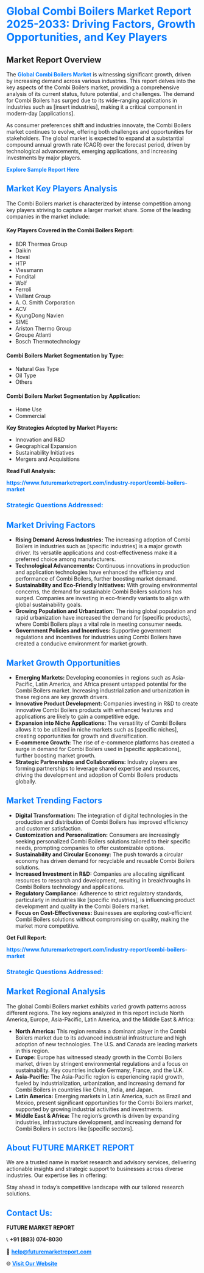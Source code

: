 <h1 style="color: #007BFF;">Global Combi Boilers Market Report 2025-2033: Driving Factors, Growth Opportunities, and Key Players</h1>

<section id="overview">
<h2>Market Report Overview</h2>
<p>The <a href="https://www.futuremarketreport.com/industry-report/combi-boilers-market" style="color: #007BFF; text-decoration: none;"><strong>Global Combi Boilers Market</strong></a> is witnessing significant growth, driven by increasing demand across various industries. This report delves into the key aspects of the Combi Boilers market, providing a comprehensive analysis of its current status, future potential, and challenges. The demand for Combi Boilers has surged due to its wide-ranging applications in industries such as [insert industries], making it a critical component in modern-day [applications].</p>
<p>As consumer preferences shift and industries innovate, the Combi Boilers market continues to evolve, offering both challenges and opportunities for stakeholders. The global market is expected to expand at a substantial compound annual growth rate (CAGR) over the forecast period, driven by technological advancements, emerging applications, and increasing investments by major players.</p>
</section>

<section id="overview">
<p><a href="https://www.futuremarketreport.com/request-sample/reportId=60057" style="color: #007BFF; text-decoration: none;"><strong>Explore Sample Report Here</strong></a></p>
</section>

<section id="key-players">
<h2 style="color: #007BFF;">Market Key Players Analysis</h2>
<p>The Combi Boilers market is characterized by intense competition among key players striving to capture a larger market share. Some of the leading companies in the market include:</p>
<h4>Key Players Covered in the Combi Boilers Report:</h4>
<ul><li>BDR Thermea Group</li><li>Daikin</li><li>Hoval</li><li>HTP</li><li>Viessmann</li><li>Fondital</li><li>Wolf</li><li>Ferroli</li><li>Vaillant Group</li><li>A. O. Smith Corporation</li><li>ACV</li><li>KyungDong Navien</li><li>SIME</li><li>Ariston Thermo Group</li><li>Groupe Atlanti</li><li>Bosch Thermotechnology</li></ul>
<h4>Combi Boilers Market Segmentation by Type:</h4>
<ul><li>Natural Gas Type</li><li>Oil Type</li><li>Others</li></ul>

<h4>Combi Boilers Market Segmentation by Application:</h4>
<ul><li>Home Use</li><li>Commercial</li></ul>
<p><strong>Key Strategies Adopted by Market Players:</strong></p>
<ul>
<li>Innovation and R&D</li>
<li>Geographical Expansion</li>
<li>Sustainability Initiatives</li>
<li>Mergers and Acquisitions</li>
</ul>
</section>

<section>
<p><strong>Read Full Analysis: </strong></p><a href="https://www.futuremarketreport.com/industry-report/combi-boilers-market" style="color: #007BFF; text-decoration: none;"><strong>https://www.futuremarketreport.com/industry-report/combi-boilers-market</strong></a>
<h3 style="color: #007BFF;">Strategic Questions Addressed:</h3>
</section>

<section id="driving-factors">
<h2 style="color: #007BFF;">Market Driving Factors</h2>
<ul>
<li><strong>Rising Demand Across Industries:</strong> The increasing adoption of Combi Boilers in industries such as [specific industries] is a major growth driver. Its versatile applications and cost-effectiveness make it a preferred choice among manufacturers.</li>
<li><strong>Technological Advancements:</strong> Continuous innovations in production and application technologies have enhanced the efficiency and performance of Combi Boilers, further boosting market demand.</li>
<li><strong>Sustainability and Eco-Friendly Initiatives:</strong> With growing environmental concerns, the demand for sustainable Combi Boilers solutions has surged. Companies are investing in eco-friendly variants to align with global sustainability goals.</li>
<li><strong>Growing Population and Urbanization:</strong> The rising global population and rapid urbanization have increased the demand for [specific products], where Combi Boilers plays a vital role in meeting consumer needs.</li>
<li><strong>Government Policies and Incentives:</strong> Supportive government regulations and incentives for industries using Combi Boilers have created a conducive environment for market growth.</li>
</ul>
</section>

<section id="growth-opportunities">
<h2 style="color: #007BFF;">Market Growth Opportunities</h2>
<ul>
<li><strong>Emerging Markets:</strong> Developing economies in regions such as Asia-Pacific, Latin America, and Africa present untapped potential for the Combi Boilers market. Increasing industrialization and urbanization in these regions are key growth drivers.</li>
<li><strong>Innovative Product Development:</strong> Companies investing in R&D to create innovative Combi Boilers products with enhanced features and applications are likely to gain a competitive edge.</li>
<li><strong>Expansion into Niche Applications:</strong> The versatility of Combi Boilers allows it to be utilized in niche markets such as [specific niches], creating opportunities for growth and diversification.</li>
<li><strong>E-commerce Growth:</strong> The rise of e-commerce platforms has created a surge in demand for Combi Boilers used in [specific applications], further boosting market growth.</li>
<li><strong>Strategic Partnerships and Collaborations:</strong> Industry players are forming partnerships to leverage shared expertise and resources, driving the development and adoption of Combi Boilers products globally.</li>
</ul>
</section>

<section id="trending-factors">
<h2 style="color: #007BFF;">Market Trending Factors</h2>
<ul>
<li><strong>Digital Transformation:</strong> The integration of digital technologies in the production and distribution of Combi Boilers has improved efficiency and customer satisfaction.</li>
<li><strong>Customization and Personalization:</strong> Consumers are increasingly seeking personalized Combi Boilers solutions tailored to their specific needs, prompting companies to offer customizable options.</li>
<li><strong>Sustainability and Circular Economy:</strong> The push towards a circular economy has driven demand for recyclable and reusable Combi Boilers solutions.</li>
<li><strong>Increased Investment in R&D:</strong> Companies are allocating significant resources to research and development, resulting in breakthroughs in Combi Boilers technology and applications.</li>
<li><strong>Regulatory Compliance:</strong> Adherence to strict regulatory standards, particularly in industries like [specific industries], is influencing product development and quality in the Combi Boilers market.</li>
<li><strong>Focus on Cost-Effectiveness:</strong> Businesses are exploring cost-efficient Combi Boilers solutions without compromising on quality, making the market more competitive.</li>
</ul>
</section>

<section>
<p><strong>Get Full Report: </strong></p><a href="https://www.futuremarketreport.com/industry-report/combi-boilers-market" style="color: #007BFF; text-decoration: none;"><strong>https://www.futuremarketreport.com/industry-report/combi-boilers-market</strong></a>
<h3 style="color: #007BFF;">Strategic Questions Addressed:</h3>
</section>


<section id="regional-analysis">
<h2 style="color: #007BFF;">Market Regional Analysis</h2>
<p>The global Combi Boilers market exhibits varied growth patterns across different regions. The key regions analyzed in this report include North America, Europe, Asia-Pacific, Latin America, and the Middle East & Africa:</p>
<ul>
<li><strong>North America:</strong> This region remains a dominant player in the Combi Boilers market due to its advanced industrial infrastructure and high adoption of new technologies. The U.S. and Canada are leading markets in this region.</li>
<li><strong>Europe:</strong> Europe has witnessed steady growth in the Combi Boilers market, driven by stringent environmental regulations and a focus on sustainability. Key countries include Germany, France, and the U.K.</li>
<li><strong>Asia-Pacific:</strong> The Asia-Pacific region is experiencing rapid growth, fueled by industrialization, urbanization, and increasing demand for Combi Boilers in countries like China, India, and Japan.</li>
<li><strong>Latin America:</strong> Emerging markets in Latin America, such as Brazil and Mexico, present significant opportunities for the Combi Boilers market, supported by growing industrial activities and investments.</li>
<li><strong>Middle East & Africa:</strong> The region’s growth is driven by expanding industries, infrastructure development, and increasing demand for Combi Boilers in sectors like [specific sectors].</li>
</ul>
</section>

<footer>
<h2 style="color: #007BFF;">About FUTURE MARKET REPORT</h2>
<p>We are a trusted name in market research and advisory services, delivering actionable insights and strategic support to businesses across diverse industries. Our expertise lies in offering:</p>

<p>Stay ahead in today’s competitive landscape with our tailored research solutions.</p>

<h2 style="color: #007BFF;">Contact Us:</h2>
<p><strong>FUTURE MARKET REPORT</strong></p>
<p>📞 <strong>+91 (883) 074-8030</strong></p>
<p>📧 <strong><a href="mailto:help@futuremarketreport.com" style="color: #007BFF;">help@futuremarketreport.com</a></strong></p>
<p>🌐 <strong><a href="https://www.futuremarketreport.com/" style="color: #007BFF;">Visit Our Website</a></strong></p>
</footer>
